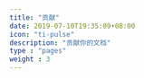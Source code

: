 ```yaml
---
title: "贡献"
date: 2019-07-10T19:35:09+08:00
icon: "ti-pulse"
description: "贡献你的文档"
type : "pages"
weight : 3
---
```

